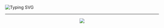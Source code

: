 ![Typing SVG](https://readme-typing-svg.demolab.com?font=Jost&weight=700&size=36&pause=1000&color=F72C8D&background=14B3FF00&center=true&random=true&width=436&lines=%D0%BA%D1%80%D1%83%D0%B4%D0%BE%D1%88%D0%BB%D1%91%D0%BF)
<hr />

<p align="center">
  <a href="https://skillicons.dev">
    <img src="https://skillicons.dev/icons?i=js,ts,react,nodejs,express,next,go" />
  </a>
</p>
